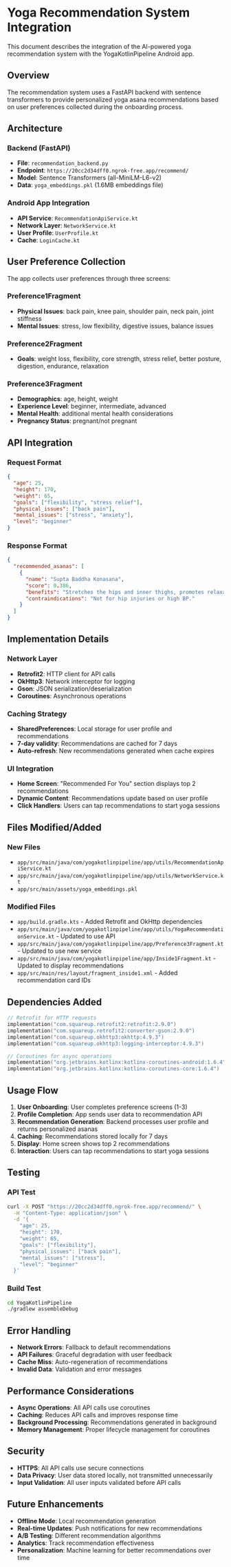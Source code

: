 # Yoga Recommendation System Integration

This document describes the integration of the AI-powered yoga recommendation system with the YogaKotlinPipeline Android app.

## Overview

The recommendation system uses a FastAPI backend with sentence transformers to provide personalized yoga asana recommendations based on user preferences collected during the onboarding process.

## Architecture

### Backend (FastAPI)
- **File**: `recommendation_backend.py`
- **Endpoint**: `https://20cc2d34dff0.ngrok-free.app/recommend/`
- **Model**: Sentence Transformers (all-MiniLM-L6-v2)
- **Data**: `yoga_embeddings.pkl` (1.6MB embeddings file)

### Android App Integration
- **API Service**: `RecommendationApiService.kt`
- **Network Layer**: `NetworkService.kt`
- **User Profile**: `UserProfile.kt`
- **Cache**: `LoginCache.kt`

## User Preference Collection

The app collects user preferences through three screens:

### Preference1Fragment
- **Physical Issues**: back pain, knee pain, shoulder pain, neck pain, joint stiffness
- **Mental Issues**: stress, low flexibility, digestive issues, balance issues

### Preference2Fragment
- **Goals**: weight loss, flexibility, core strength, stress relief, better posture, digestion, endurance, relaxation

### Preference3Fragment
- **Demographics**: age, height, weight
- **Experience Level**: beginner, intermediate, advanced
- **Mental Health**: additional mental health considerations
- **Pregnancy Status**: pregnant/not pregnant

## API Integration

### Request Format
```json
{
  "age": 25,
  "height": 170,
  "weight": 65,
  "goals": ["flexibility", "stress relief"],
  "physical_issues": ["back pain"],
  "mental_issues": ["stress", "anxiety"],
  "level": "beginner"
}
```

### Response Format
```json
{
  "recommended_asanas": [
    {
      "name": "Supta Baddha Konasana",
      "score": 0.386,
      "benefits": "Stretches the hips and inner thighs, promotes relaxation, relieves stress.",
      "contraindications": "Not for hip injuries or high BP."
    }
  ]
}
```

## Implementation Details

### Network Layer
- **Retrofit2**: HTTP client for API calls
- **OkHttp3**: Network interceptor for logging
- **Gson**: JSON serialization/deserialization
- **Coroutines**: Asynchronous operations

### Caching Strategy
- **SharedPreferences**: Local storage for user profile and recommendations
- **7-day validity**: Recommendations are cached for 7 days
- **Auto-refresh**: New recommendations generated when cache expires

### UI Integration
- **Home Screen**: "Recommended For You" section displays top 2 recommendations
- **Dynamic Content**: Recommendations update based on user profile
- **Click Handlers**: Users can tap recommendations to start yoga sessions

## Files Modified/Added

### New Files
- `app/src/main/java/com/yogakotlinpipeline/app/utils/RecommendationApiService.kt`
- `app/src/main/java/com/yogakotlinpipeline/app/utils/NetworkService.kt`
- `app/src/main/assets/yoga_embeddings.pkl`

### Modified Files
- `app/build.gradle.kts` - Added Retrofit and OkHttp dependencies
- `app/src/main/java/com/yogakotlinpipeline/app/utils/YogaRecommendationService.kt` - Updated to use API
- `app/src/main/java/com/yogakotlinpipeline/app/Preference3Fragment.kt` - Updated to use new service
- `app/src/main/java/com/yogakotlinpipeline/app/Inside1Fragment.kt` - Updated to display recommendations
- `app/src/main/res/layout/fragment_inside1.xml` - Added recommendation card IDs

## Dependencies Added

```kotlin
// Retrofit for HTTP requests
implementation("com.squareup.retrofit2:retrofit:2.9.0")
implementation("com.squareup.retrofit2:converter-gson:2.9.0")
implementation("com.squareup.okhttp3:okhttp:4.9.3")
implementation("com.squareup.okhttp3:logging-interceptor:4.9.3")

// Coroutines for async operations
implementation("org.jetbrains.kotlinx:kotlinx-coroutines-android:1.6.4")
implementation("org.jetbrains.kotlinx:kotlinx-coroutines-core:1.6.4")
```

## Usage Flow

1. **User Onboarding**: User completes preference screens (1-3)
2. **Profile Completion**: App sends user data to recommendation API
3. **Recommendation Generation**: Backend processes user profile and returns personalized asanas
4. **Caching**: Recommendations stored locally for 7 days
5. **Display**: Home screen shows top 2 recommendations
6. **Interaction**: Users can tap recommendations to start yoga sessions

## Testing

### API Test
```bash
curl -X POST "https://20cc2d34dff0.ngrok-free.app/recommend/" \
  -H "Content-Type: application/json" \
  -d '{
    "age": 25,
    "height": 170,
    "weight": 65,
    "goals": ["flexibility"],
    "physical_issues": ["back pain"],
    "mental_issues": ["stress"],
    "level": "beginner"
  }'
```

### Build Test
```bash
cd YogaKotlinPipeline
./gradlew assembleDebug
```

## Error Handling

- **Network Errors**: Fallback to default recommendations
- **API Failures**: Graceful degradation with user feedback
- **Cache Miss**: Auto-regeneration of recommendations
- **Invalid Data**: Validation and error messages

## Performance Considerations

- **Async Operations**: All API calls use coroutines
- **Caching**: Reduces API calls and improves response time
- **Background Processing**: Recommendations generated in background
- **Memory Management**: Proper lifecycle management for coroutines

## Security

- **HTTPS**: All API calls use secure connections
- **Data Privacy**: User data stored locally, not transmitted unnecessarily
- **Input Validation**: All user inputs validated before API calls

## Future Enhancements

- **Offline Mode**: Local recommendation generation
- **Real-time Updates**: Push notifications for new recommendations
- **A/B Testing**: Different recommendation algorithms
- **Analytics**: Track recommendation effectiveness
- **Personalization**: Machine learning for better recommendations over time
